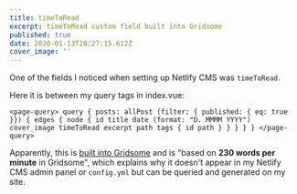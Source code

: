 ```yaml
---
title: timeToRead
excerpt: timeToRead custom field built into Gridsome
published: true
date: 2020-01-13T20:27:15.612Z
cover_image: ''
---
```

One of the fields I noticed when setting up Netlify CMS was `timeToRead`.

Here it is between my query tags in index.vue:

`<page-query>
query {
  posts: allPost (filter: { published: { eq: true }}) {
    edges {
      node {
        id
        title
        date (format: "D. MMMM YYYY")
        cover_image
        timeToRead
        excerpt
        path
        tags {
          id
          path
        }
      }
    }
  }
}
</page-query>`

Apparently, this is [built into Gridsome](https://community.netlify.com/t/netlify-cms-gridsome-timetoread-custom-field/1751/2) and is "based on **230 words per minute** in Gridsome", which explains why it doesn't appear in my Netlify CMS admin panel or `config.yml` but can be queried and generated on my site.
